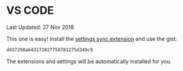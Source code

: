 # VS CODE

Last Updated: 27 Nov 2018

This one is easy! Install the [settings sync extension](https://marketplace.visualstudio.com/items?itemName=Shan.code-settings-sync) and use the gist:

```bash
d437298a643172027750781275d349c9
```

The extensions and settings will be automatically installed for you.